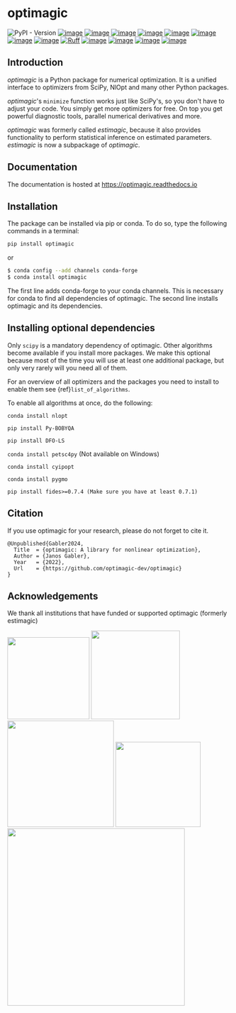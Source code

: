 # optimagic

![PyPI - Version](https://img.shields.io/pypi/v/optimagic)
[![image](https://img.shields.io/pypi/pyversions/optimagic)](https://pypi.org/project/optimagic)
[![image](https://img.shields.io/conda/vn/conda-forge/optimagic.svg)](https://anaconda.org/conda-forge/optimagic)
[![image](https://img.shields.io/conda/pn/conda-forge/optimagic.svg)](https://anaconda.org/conda-forge/optimagic)
[![image](https://img.shields.io/pypi/l/optimagic)](https://pypi.org/project/optimagic)
[![image](https://readthedocs.org/projects/optimagic/badge/?version=latest)](https://optimagic.readthedocs.io/en/latest)
[![image](https://img.shields.io/github/actions/workflow/status/optimagic-dev/optimagic/main.yml?branch=main)](https://github.com/optimagic-dev/optimagic/actions?query=branch%3Amain)
[![image](https://codecov.io/gh/optimagic-dev/optimagic/branch/main/graph/badge.svg)](https://codecov.io/gh/optimagic-dev/optimagic)
[![image](https://results.pre-commit.ci/badge/github/optimagic-dev/optimagic/main.svg)](https://github.com/optimagic-dev/optimagic/actions?query=branch%3Amain)
[![Ruff](https://img.shields.io/endpoint?url=https://raw.githubusercontent.com/astral-sh/ruff/main/assets/badge/v2.json)](https://github.com/astral-sh/ruff)
[![image](https://img.shields.io/badge/Contributor%20Covenant-2.1-4baaaa.svg)](CODE_OF_CONDUCT.md)
[![image](https://pepy.tech/badge/optimagic/month)](https://pepy.tech/project/optimagic)
[![image](https://img.shields.io/badge/NumFOCUS-affiliated%20project-orange.svg?style=flat&colorA=E1523D&colorB=007D8A)](https://numfocus.org/sponsored-projects/affiliated-projects)
[![image](https://img.shields.io/twitter/follow/aiidateam.svg?style=social&label=Follow)](https://x.com/optimagic)

## Introduction

*optimagic* is a Python package for numerical optimization. It is a unified interface to
optimizers from SciPy, NlOpt and many other Python packages.

*optimagic*'s `minimize` function works just like SciPy's, so you don't have to adjust
your code. You simply get more optimizers for free. On top you get powerful diagnostic
tools, parallel numerical derivatives and more.

*optimagic* was formerly called *estimagic*, because it also provides functionality to
perform statistical inference on estimated parameters. *estimagic* is now a subpackage
of *optimagic*.

## Documentation

The documentation is hosted at https://optimagic.readthedocs.io

## Installation

The package can be installed via pip or conda. To do so, type the following commands in
a terminal:

```bash
pip install optimagic
```

or

```bash
$ conda config --add channels conda-forge
$ conda install optimagic
```

The first line adds conda-forge to your conda channels. This is necessary for conda to
find all dependencies of optimagic. The second line installs optimagic and its
dependencies.

## Installing optional dependencies

Only `scipy` is a mandatory dependency of optimagic. Other algorithms become available
if you install more packages. We make this optional because most of the time you will
use at least one additional package, but only very rarely will you need all of them.

For an overview of all optimizers and the packages you need to install to enable them
see {ref}`list_of_algorithms`.

To enable all algorithms at once, do the following:

`conda install nlopt`

`pip install Py-BOBYQA`

`pip install DFO-LS`

`conda install petsc4py` (Not available on Windows)

`conda install cyipopt`

`conda install pygmo`

`pip install fides>=0.7.4 (Make sure you have at least 0.7.1)`

## Citation

If you use optimagic for your research, please do not forget to cite it.

```
@Unpublished{Gabler2024,
  Title  = {optimagic: A library for nonlinear optimization},
  Author = {Janos Gabler},
  Year   = {2022},
  Url    = {https://github.com/optimagic-dev/optimagic}
}
```

## Acknowledgements

We thank all institutions that have funded or supported optimagic (formerly estimagic)

<img src="docs/source/_static/images/aai-institute-logo.svg" width="185">
<img src="docs/source/_static/images/numfocus_logo.png" width="200">
<img src="docs/source/_static/images/tra_logo.png" width="240">

<img src="docs/source/_static/images/hoover_logo.png" width="192">
<img src="docs/source/_static/images/transferlab-logo.svg" width="400">
